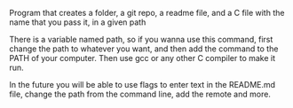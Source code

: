 Program that creates a folder, a git repo, a readme file, and a C file with the name that you pass it, in a given path


There is a variable named path, so if you wanna use this command, first change the path to whatever you want,
and then add the command to the PATH of your computer.
Then use gcc or any other C compiler to make it run.

In the future you will be able to use flags to enter text in the README.md file, change the path from the command line, add the remote and more.